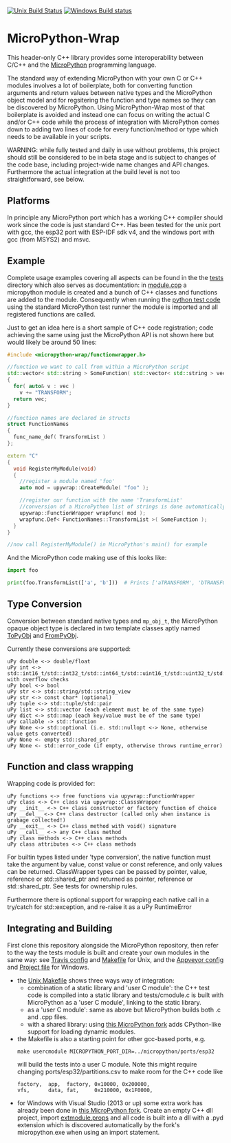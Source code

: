 [![Unix Build Status](https://travis-ci.org/stinos/micropython-wrap.svg?branch=master)](https://travis-ci.org/stinos/micropython-wrap)
[![Windows Build status](https://ci.appveyor.com/api/projects/status/3a7gmffr0mpfv9va?svg=true)](https://ci.appveyor.com/project/stinos/micropython-wrap)

MicroPython-Wrap
================

This header-only C++ library provides some interoperability between C/C++ and the [MicroPython](https://github.com/micropython/micropython) programming language.

The standard way of extending MicroPython with your own C or C++ modules involves a lot of boilerplate,
both for converting function arguments and return values between native types and the MicroPython object model and for
regsitering the function and type names so they can be discovered by MicroPython.
Using MicroPython-Wrap most of that boilerplate is avoided and instead one can focus on writing the actual C and/or C++ code
while the process of integration with MicroPython comes down to adding two lines of code for every function/method or type which needs to be
available in your scripts.

WARNING: while fully tested and daily in use without problems, this project should still be considered to be in beta stage and is subject to changes of the
code base, including project-wide name changes and API changes.
Furthermore the actual integration at the build level is not too straightforward, see below.

Platforms
---------
In principle any MicroPython port which has a working C++ compiler should work since the code is just standard C++.
Has been tested for the unix port with gcc, the esp32 port with ESP-IDF sdk v4, and the windows port with gcc (from MSYS2) and msvc.

Example
-------
Complete usage examples covering all aspects can be found in the the [tests](tests) directory which also serves as documentation:
 in [module.cpp](tests/module.cpp) a micropython module is created and a bunch of C++ classes and functions are added to the module.
Consequently when running the [python test code](tests/py) using the standard MicroPython test runner the module is imported and all registered functions are called.

Just to get an idea here is a short sample of C++ code registration; code achieving the same using just the MicroPython API is not shown here but would likely be around 50 lines:

```c++
#include <micropython-wrap/functionwrapper.h>

//function we want to call from within a MicroPython script
std::vector< std::string > SomeFunction( std::vector< std::string > vec )
{
  for( auto& v : vec )
    v += "TRANSFORM";
  return vec;
}

//function names are declared in structs
struct FunctionNames
{
  func_name_def( TransformList )
};

extern "C"
{
  void RegisterMyModule(void)
  {
    //register a module named 'foo'
    auto mod = upywrap::CreateModule( "foo" );

    //register our function with the name 'TransformList'
    //conversion of a MicroPython list of strings is done automatically
    upywrap::FunctionWrapper wrapfunc( mod );
    wrapfunc.Def< FunctionNames::TransformList >( SomeFunction );
  }
}

//now call RegisterMyModule() in MicroPython's main() for example
```

And the MicroPython code making use of this looks like:

```python
import foo

print(foo.TransformList(['a', 'b']))  # Prints ['aTRANSFORM', 'bTRANSFORM']
```

Type Conversion
---------------
Conversion between standard native types and `mp_obj_t`, the MicroPython opaque object type
is declared in two template classes aptly named [ToPyObj](detail/topyobj.h) and [FromPyObj](detail/frompyobj.h).

Currently these conversions are supported:

    uPy double <-> double/float
    uPy int <-> std::int16_t/std::int32_t/std::int64_t/std::uint16_t/std::uint32_t/std::uint64_t with overflow checks
    uPy bool <-> bool
    uPy str <-> std::string/std::string_view
    uPy str <-> const char* (optional)
    uPy tuple <-> std::tuple/std::pair
    uPy list <-> std::vector (each element must be of the same type)
    uPy dict <-> std::map (each key/value must be of the same type)
    uPy callable -> std::function
    uPy None <-> std::optional (i.e. std::nullopt <-> None, otherwise value gets converted)
    uPy None <- empty std::shared_ptr
    uPy None <- std::error_code (if empty, otherwise throws runtime_error)

Function and class wrapping
---------------------------
Wrapping code is provided for:

    uPy functions <-> free functions via upywrap::FunctionWrapper
    uPy class <-> C++ class via upywrap::ClasssWrapper
    uPy __init__ <-> C++ class constructor or factory function of choice
    uPy __del__ <-> C++ class destructor (called only when instance is grabage collected!)
    uPy __exit__ <-> C++ class method with void() signature
    uPy __call__ <-> any C++ class method
    uPy class methods <-> C++ class methods
    uPy class attributes <-> C++ class methods

For builtin types listed under 'type conversion', the native function must take the argument by value, const value or const reference,
and only values can be returned.
ClassWrapper types can be passed by pointer, value, reference or std::shared_ptr and returned as pointer,
reference or std::shared_ptr. See tests for ownership rules.

Furthermore there is optional support for wrapping each native call in a try/catch for std::exception,
and re-raise it as a uPy RuntimeError

Integrating and Building
------------------------
First clone this repository alongside the MicroPython repository, then refer to the way the tests module
is built and create your own modules in the same way: see [Travis config](.travis.yml) and [Makefile](Makefile) for Unix,
and the [Appveyor config](.appveyor.yml) and [Project file](micropython-wrap.vcxproj) for Windows.

- the [Unix Makefile](Makefile) shows three ways way of integration:
    - combination of a static library and 'user C module': the C++ test code is compiled into a static library
      and tests/cmodule.c is built with MicroPython as a 'user C module', linking to the static library.
    - as a 'user C module': same as above but MicroPython builds both .c and .cpp files.
    - with a shared library: using [this MicroPython fork](https://github.com/stinos/micropython/tree/windows-pyd) adds CPython-like
      support for loading dynamic modules.
- the Makefile is also a starting point for other gcc-based ports, e.g.
  ```
  make usercmodule MICROPYTHON_PORT_DIR=../micropython/ports/esp32
  ```
  will build the tests into a user C module. Note this might require changing ports/esp32/partitions.csv to make room for the C++ code like
  ```
  factory,  app,  factory, 0x10000, 0x200000,
  vfs,      data, fat,     0x210000, 0x1F0000,
  ```
- for Windows with Visual Studio (2013 or up) some extra work has already been done in [this MicroPython fork](https://github.com/stinos/micropython/tree/windows-pyd).
  Create an empty C++ dll project, import [extmodule.props](https://github.com/stinos/micropython/blob/windows-pyd/windows/msvc/extmodule.props)
  and all code is built into a dll with a .pyd extension which is discovered automatically by the fork's micropython.exe when using
  an import statement.
